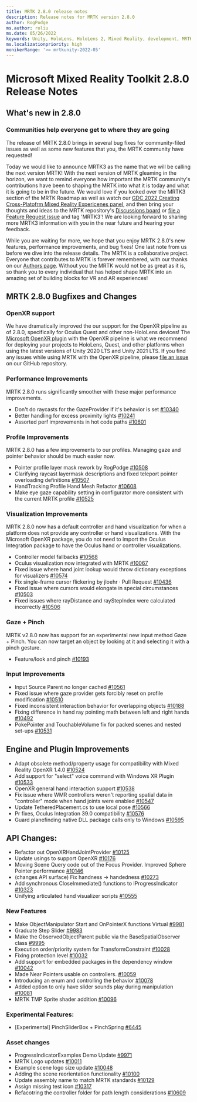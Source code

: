 ```yaml
---
title: MRTK 2.8.0 release notes
description: Release notes for MRTK version 2.8.0
author: RogPodge
ms.author: roliu
ms.date: 05/26/2022
keywords: Unity, HoloLens, HoloLens 2, Mixed Reality, development, MRTK, XRSDK, Legacy XR, Leap Motion, Ultraleap, OpenXR
ms.localizationpriority: high
monikerRange: '>= mrtkunity-2022-05'
---
```


# Microsoft Mixed Reality Toolkit 2.8.0 Release Notes

## What's new in 2.8.0

### Communities help everyone get to where they are going

The release of MRTK 2.8.0 brings in several bug fixes for community-filed issues as well as some new features that you, the MRTK community have requested! 

Today we would like to announce MRTK3 as the name that we will be calling the next version MRTK! With the next version of MRTK gleaming in the horizon, we want to remind everyone how important the MRTK community's contributions have been to shaping the MRTK into what it is today and what it is going to be in the future. We would love if you looked over the MRTK3 section of the MRTK Roadmap as well as watch our [GDC 2022 Creating Cross-Platofrm Mixed Reality Expericenes panel](https://www.youtube.com/watch?v=8i3caXfE318&t=8s), and then bring your thoughts and ideas to the MRTK repository's [Discussions board](https://github.com/microsoft/MixedRealityToolkit-Unity/discussions) or [file a Feature Request issue](https://github.com/microsoft/MixedRealityToolkit-Unity/issues/new?assignees=&labels=Feature+Request&template=feature-request.md&title=) and tag 'MRTK3'! We are looking forward to sharing more MRTK3 information with you in the near future and hearing your feedback.

While you are waiting for more, we hope that you enjoy MRTK 2.8.0's new features, performance improvements, and bug fixes! One last note from us before we dive into the release details. The MRTK is a collaborative project. Everyone that contributes to MRTK is forever remembered, with our thanks on our [Authors page](https://docs.microsoft.com/en-us/windows/mixed-reality/mrtk-unity/contributing/authors?view=mrtkunity-2022-05). Without you the MRTK would not be as great as it is, so thank you to every individual that has helped shape MRTK into an amazing set of building blocks for VR and AR experiences!

## MRTK 2.8.0 Bugfixes and Changes

### OpenXR support

We have dramatically improved the our support for the OpenXR pipeline as of 2.8.0, specifically for Oculus Quest and other non-HoloLens devices! The [Microsoft OpenXR plugin](https://docs.microsoft.com/en-us/windows/mixed-reality/develop/unity/new-openxr-project-with-mrtk#import-the-mixed-reality-toolkit-and-openxr-packages) with the OpenXR pipeline is what we recommend for deploying your projects to HoloLens, Quest, and other platforms when using the latest versions of Unity 2020 LTS and Unity 2021 LTS. If you find any issues while using MRTK with the OpenXR pipeline, please [file an issue](https://github.com/microsoft/MixedRealityToolkit-Unity/issues/) on our GitHub repository.

### Performance Improvements

MRTK 2.8.0 runs significantly smoother with these major performance improvements. 

- Don't do raycasts for the GazeProvider if it's behavior is set [#10340](https://github.com/microsoft/MixedRealityToolkit-Unity/pull/10340)
- Better handling for excess proximity lights [#10241](https://github.com/microsoft/MixedRealityToolkit-Unity/pull/10241)
- Assorted perf improvements in hot code paths [#10601](https://github.com/microsoft/MixedRealityToolkit-Unity/pull/10601)

### Profile Improvements

MRTK 2.8.0 has a few improvements to our profiles. Managing gaze and pointer behavior should be much easier now.

- Pointer profile layer mask rework by RogPodge [#10508](https://github.com/microsoft/MixedRealityToolkit-Unity/pull/10508)
- Clarifying raycast layermask descriptions and fixed teleport pointer overloading definitions [#10507](https://github.com/microsoft/MixedRealityToolkit-Unity/pull/10507)
- HandTracking Profile Hand Mesh Refactor [#10608](https://github.com/microsoft/MixedRealityToolkit-Unity/pull/10608)
- Make eye gaze capability setting in configurator more consistent with the current MRTK profile [#10525](https://github.com/microsoft/MixedRealityToolkit-Unity/pull/10525)

### Visualization Improvements

MRTK 2.8.0 now has a default controller and hand visualization for when a platform does not provide any controller or hand visualizations. With the Microsoft OpenXR package, you do not need to import the Oculus Integration package to have the Oculus hand or controller visualizations.

- Controller model fallbacks [#10568](https://github.com/microsoft/MixedRealityToolkit-Unity/pull/10568)
- Oculus visualization now integrated with MRTK [#10067](https://github.com/microsoft/MixedRealityToolkit-Unity/pull/10067)
- Fixed issue where hand joint lookup would throw dictionary exceptions for visualizers [#10574](https://github.com/microsoft/MixedRealityToolkit-Unity/pull/100574)
- Fix single-frame cursor flickering by jloehr · Pull Request [#10436](https://github.com/microsoft/MixedRealityToolkit-Unity/pull/10436)
- Fixed issue where cursors would elongate in special circumstances [#10503](https://github.com/microsoft/MixedRealityToolkit-Unity/pull/10503)
- Fixed issues where rayDistance and rayStepIndex were calculated incorrectly [#10506](https://github.com/microsoft/MixedRealityToolkit-Unity/pull/10506)

### Gaze + Pinch

MRTK v2.8.0 now has support for an experimental new input method Gaze + Pinch. You can now target an object by looking at it and selecting it with a pinch gesture.

- Feature/look and pinch [#10193](https://github.com/microsoft/MixedRealityToolkit-Unity/pull/10193)

### Input Improvements 

- Input Source Parent no longer cached [#10561](https://github.com/microsoft/MixedRealityToolkit-Unity/pull/10561)
- Fixed issue where gaze provider gets forcibly reset on profile modification [#10510](https://github.com/microsoft/MixedRealityToolkit-Unity/pull/10510)
- Fixed inconsistent interaction behavior for overlapping objects [#10188](https://github.com/microsoft/MixedRealityToolkit-Unity/pull/10188)
- Fixing difference in hand ray pointing math between left and right hands [#10492](https://github.com/microsoft/MixedRealityToolkit-Unity/pull/10492)
- PokePointer and TouchableVolume fix for packed scenes and nested set-ups [#10531](https://github.com/microsoft/MixedRealityToolkit-Unity/pull/10531)

## Engine and Plugin Improvements 

- Adapt obsolete method/property usage for compatibility with Mixed Reality OpenXR 1.4.0 [#10524](https://github.com/microsoft/MixedRealityToolkit-Unity/pull/10524)
- Add support for "select" voice command with Windows XR Plugin [#10533](https://github.com/microsoft/MixedRealityToolkit-Unity/pull/10533) 
- OpenXR general hand interaction support [#10538](https://github.com/microsoft/MixedRealityToolkit-Unity/pull/10538)
- Fix issue where WMR controllers weren't reporting spatial data in "controller" mode when hand joints were enabled [#10547](https://github.com/microsoft/MixedRealityToolkit-Unity/pull/10547)
- Update TetheredPlacement.cs to use local pose [#10566](https://github.com/microsoft/MixedRealityToolkit-Unity/pull/10566) 
- Pr fixes, Oculus Integration 39.0 compatibility [#10576](https://github.com/microsoft/MixedRealityToolkit-Unity/pull/10576)
- Guard planefinding native DLL package calls only to Windows [#10595](https://github.com/microsoft/MixedRealityToolkit-Unity/pull/10595)

## API Changes:

- Refactor out OpenXRHandJointProvider [#10125](https://github.com/microsoft/MixedRealityToolkit-Unity/pull/10125)
- Update usings to support OpenXR [#10176](https://github.com/microsoft/MixedRealityToolkit-Unity/pull/10176)
- Moving Scene Query code out of the Focus Provider. Improved Sphere Pointer performance [#10146](https://github.com/microsoft/MixedRealityToolkit-Unity/pull/10146)
- (changes API surface) Fix handness -> handedness [#10273](https://github.com/microsoft/MixedRealityToolkit-Unity/pull/10273)
- Add synchronous CloseImmediate() functions to IProgressIndicator [#10323](https://github.com/microsoft/MixedRealityToolkit-Unity/pull/10323)
- Unifying articulated hand visualizer scripts [#10555](https://github.com/microsoft/MixedRealityToolkit-Unity/pull/10555)

### New Features

- Make ObjectManipulator Start and OnPointerX functions Virtual [#9981](https://github.com/microsoft/MixedRealityToolkit-Unity/pull/9981)
- Graduate Step Slider [#9983](https://github.com/microsoft/MixedRealityToolkit-Unity/pull/9983)
- Make the ObservedObjectParent public via the BaseSpatialObserver class [#9995](https://github.com/microsoft/MixedRealityToolkit-Unity/pull/9995)
- Execution order/priority system for TransformConstraint [#10028](https://github.com/microsoft/MixedRealityToolkit-Unity/pull/10028)
- Fixing protection level [#10032](https://github.com/microsoft/MixedRealityToolkit-Unity/pull/10032)
- Add support for embedded packages in the dependency window [#10042](https://github.com/microsoft/MixedRealityToolkit-Unity/pull/10042)
- Made Near Pointers usable on controllers. [#10059](https://github.com/microsoft/MixedRealityToolkit-Unity/pull/10059)
- Introducing an enum and controlling the behavior [#10078](https://github.com/microsoft/MixedRealityToolkit-Unity/pull/10078)
- Added option to only have slider sounds play during manipulation [#10081](https://github.com/microsoft/MixedRealityToolkit-Unity/pull/10081)
- MRTK TMP Sprite shader addition [#10096](https://github.com/microsoft/MixedRealityToolkit-Unity/pull/10096)

### Experimental Features:

- [Experimental] PinchSliderBox + PinchSpring [#6445](https://github.com/microsoft/MixedRealityToolkit-Unity/pull/6445)

### Asset changes

- ProgressIndicatorExamples Demo Update [#9971](https://github.com/microsoft/MixedRealityToolkit-Unity/pull/9971)
- MRTK Logo updates [#10011](https://github.com/microsoft/MixedRealityToolkit-Unity/pull/10011)
- Example scene logo size update [#10048](https://github.com/microsoft/MixedRealityToolkit-Unity/pull/10048)
- Adding the scene reorientation functionality [#10100](https://github.com/microsoft/MixedRealityToolkit-Unity/pull/10100)
- Update assembly name to match MRTK standards [#10129](https://github.com/microsoft/MixedRealityToolkit-Unity/pull/10129)
- Assign missing test icon [#10317](https://github.com/microsoft/MixedRealityToolkit-Unity/pull/10317)
- Refacotring the controller folder for path length considerations [#10609](https://github.com/microsoft/MixedRealityToolkit-Unity/pull/10609)
